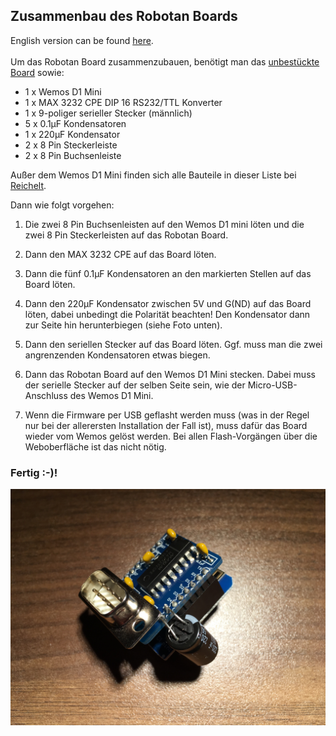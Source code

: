 <H2>Zusammenbau des Robotan Boards</H2>
English version can be found <A HREF="Assembly Instructions.md">here</A>.
<BR><BR>
Um das Robotan Board zusammenzubauen, benötigt man das 
<A HREF="schematics">unbestückte Board</A> sowie:  
<BR>
<UL>
<LI>1 x Wemos D1 Mini
<LI>1 x MAX 3232 CPE DIP 16 RS232/TTL Konverter
<LI>1 x 9-poliger serieller Stecker (männlich)
<LI>5 x 0.1µF Kondensatoren
<LI>1 x 220µF Kondensator
<LI>2 x 8 Pin Steckerleiste
<LI>2 x 8 Pin Buchsenleiste
  </UL>
Außer dem Wemos D1 Mini finden sich alle Bauteile in dieser Liste bei <A HREF="https://www.reichelt.de/my/1409494">Reichelt</A>.

Dann wie folgt vorgehen:
<BR>

1. Die zwei 8 Pin Buchsenleisten auf den Wemos D1 mini löten und die zwei 8 Pin Steckerleisten auf das Robotan Board.

2. Dann den MAX 3232 CPE auf das Board löten.

3. Dann die fünf 0.1µF Kondensatoren an den markierten Stellen auf das Board löten.

4. Dann den 220µF Kondensator zwischen 5V und G(ND) auf das Board löten, dabei unbedingt die Polarität beachten! Den Kondensator dann zur Seite hin herunterbiegen (siehe Foto unten).

5. Dann den seriellen Stecker auf das Board löten. Ggf. muss man die zwei angrenzenden Kondensatoren etwas biegen.

6. Dann das Robotan Board auf den Wemos D1 Mini stecken. Dabei muss der serielle Stecker auf der selben Seite sein, wie der Micro-USB-Anschluss des Wemos D1 Mini.

7. Wenn die Firmware per USB geflasht werden muss (was in der Regel nur bei der allerersten Installation der Fall ist), muss dafür das Board wieder vom Wemos gelöst werden. Bei allen Flash-Vorgängen über die Weboberfläche ist das nicht nötig.

<H3>Fertig :-)!</H3>
<IMG SRC="img/Robotan-Board-Final.jpg">
